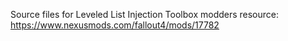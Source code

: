 Source files for Leveled List Injection Toolbox modders resource: https://www.nexusmods.com/fallout4/mods/17782
